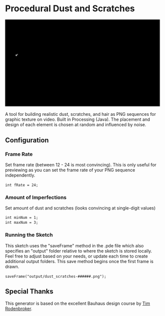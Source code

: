 # Procedural Dust and Scratches

![ Animation of white dust and scratches on a Black Canvas](https://github.com/ianlatchmansingh/processing-tools/blob/main/Procedural_Dust___Scratches/Example.gif)

A tool for building realistic dust, scratches, and hair as PNG sequences for graphic texture on video. Built in Processing (Java). The placement and design of each element is chosen at random and influenced by noise.

## Configuration
### Frame Rate

Set frame rate (between 12 - 24 is most convincing). This is only useful for previewing as you can set the frame rate of your PNG sequence independently.

``int fRate = 24;``

### Amount of Imperfections

Set amount of dust and scratches (looks convincing at single-digit values)

```
int minNum = 1;
int maxNum = 3;
```

### Running the Sketch
This sketch uses the "saveFrame" method in the .pde file which also specifies an "output" folder relative to where the sketch is stored locally. Feel free to adjust based on your needs, or update each time to create additional output folders. This save method begins once the first frame is drawn.

``saveFrame("output/dust_scratches-######.png");``


## Special Thanks
This generator is based on the excellent Bauhaus design course by [Tim Rodenbroker](https://timrodenbroeker.de/).